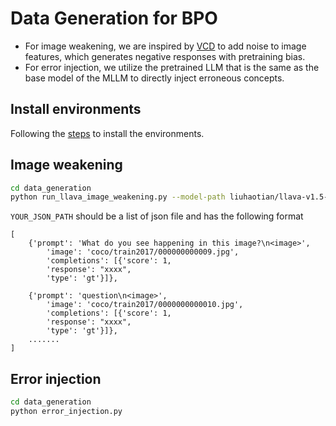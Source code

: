 # Data Generation for BPO
- For image weakening, we are inspired by [VCD](https://github.com/DAMO-NLP-SG/VCD) to add noise to image features, which generates negative responses with pretraining bias.
- For error injection, we utilize the pretrained LLM that is the same as the base model of the MLLM to directly inject erroneous concepts.


## Install environments
Following the [steps](https://github.com/zhuyiche/llava-phi?tab=readme-ov-file#install) to install the environments.


## Image weakening
```bash
cd data_generation
python run_llava_image_weakening.py --model-path liuhaotian/llava-v1.5-13b --image_file YOUR_IMAGE_PATH --query YOUR_JSON_PATH --save_path OUTPUT_PATH
```

`YOUR_JSON_PATH` should be a list of json file and has the following format
```
[
    {'prompt': 'What do you see happening in this image?\n<image>',
        'image': 'coco/train2017/000000000009.jpg',
        'completions': [{'score': 1,
        'response': "xxxx",
        'type': 'gt'}]},

    {'prompt': 'question\n<image>',
        'image': 'coco/train2017/0000000000010.jpg',
        'completions': [{'score': 1,
        'response': "xxxx",
        'type': 'gt'}]},
    .......
]
```


## Error injection
```bash
cd data_generation
python error_injection.py
```

